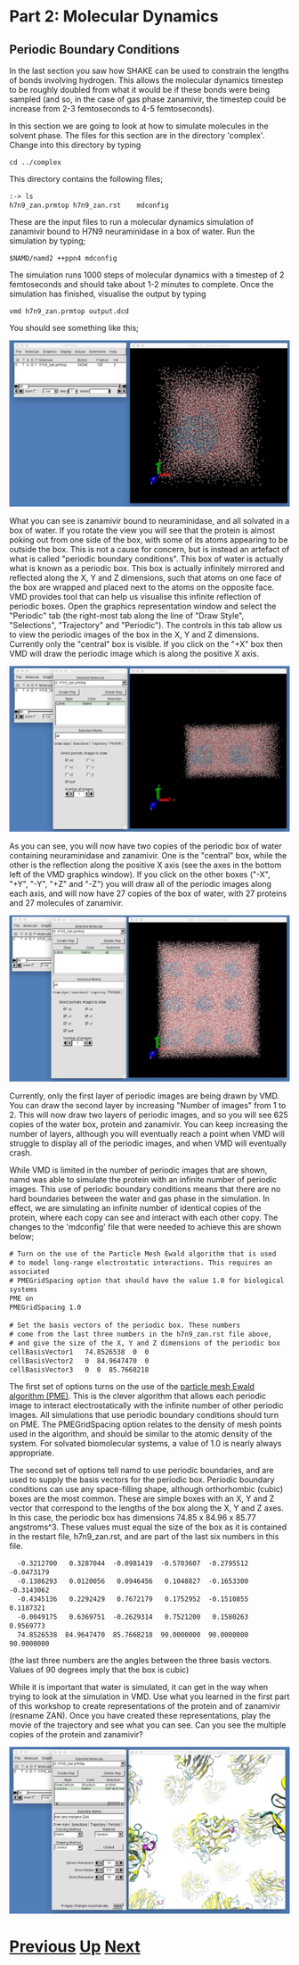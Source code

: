 # Part 2: Molecular Dynamics
## Periodic Boundary Conditions

In the last section you saw how SHAKE can be used to constrain the lengths of bonds involving hydrogen. This allows the molecular dynamics timestep to be roughly doubled from what it would be if these bonds were being sampled (and so, in the case of gas phase zanamivir, the timestep could be increase from 2-3 femtoseconds to 4-5 femtoseconds).

In this section we are going to look at how to simulate molecules in the solvent phase. The files for this section are in the directory 'complex'. Change into this directory by typing

```
cd ../complex
```

This directory contains the following files;

```
:-> ls
h7n9_zan.prmtop h7n9_zan.rst    mdconfig
```

These are the input files to run a molecular dynamics simulation of zanamivir bound to H7N9 neuraminidase in a box of water. Run the simulation by typing;

```
$NAMD/namd2 ++ppn4 mdconfig
```

The simulation runs 1000 steps of molecular dynamics with a timestep of 2 femtoseconds and should take about 1-2 minutes to complete. Once the simulation has finished, visualise the output by typing

```
vmd h7n9_zan.prmtop output.dcd
```

You should see something like this;

![Image of water box](vmd_protein1.jpg)

What you can see is zanamivir bound to neuraminidase, and all solvated in a box of water. If you rotate the view you will see that the protein is almost poking out from one side of the box, with some of its atoms appearing to be outside the box. This is not a cause for concern, but is instead an artefact of what is called "periodic boundary conditions". This box of water is actually what is known as a periodic box. This box is actually infinitely mirrored and reflected along the X, Y and Z dimensions, such that atoms on one face of the box are wrapped and placed next to the atoms on the opposite face. VMD provides tool that can help us visualise this infinite reflection of periodic boxes. Open the graphics representation window and select the "Periodic" tab (the right-most tab along the line of "Draw Style", "Selections", "Trajectory" and "Periodic"). The controls in this tab allow us to view the periodic images of the box in the X, Y and Z dimensions. Currently only the "central" box is visible. If you click on the "+X" box then VMD will draw the periodic image which is along the positive X axis. 

![Image of water box](vmd_protein2.jpg)

As you can see, you will now have two copies of the periodic box of water containing neuraminidase and zanamivir. One is the "central" box, while the other is the reflection along the positive X axis (see the axes in the bottom left of the VMD graphics window). If you click on the other boxes ("-X", "+Y", "-Y", "+Z" and "-Z") you will draw all of the periodic images along each axis, and will now have 27 copies of the box of water, with 27 proteins and 27 molecules of zanamivir.

![Image of water box](vmd_protein3.jpg)

Currently, only the first layer of periodic images are being drawn by VMD. You can draw the second layer by increasing "Number of images" from 1 to 2. This will now draw two layers of periodic images, and so you will see 625 copies of the water box, protein and zanamivir. You can keep increasing the number of layers, although you will eventually reach a point when VMD will struggle to display all of the periodic images, and when VMD will eventually crash.

While VMD is limited in the number of periodic images that are shown, namd was able to simulate the protein with an infinite number of periodic images. This use of periodic boundary conditions means that there are no hard boundaries between the water and gas phase in the simulation. In effect, we are simulating an infinite number of identical copies of the protein, where each copy can see and interact with each other copy. The changes to the 'mdconfig' file that were needed to achieve this are shown below;

```
# Turn on the use of the Particle Mesh Ewald algorithm that is used
# to model long-range electrostatic interactions. This requires an associated
# PMEGridSpacing option that should have the value 1.0 for biological systems
PME on
PMEGridSpacing 1.0

# Set the basis vectors of the periodic box. These numbers 
# come from the last three numbers in the h7n9_zan.rst file above,
# and give the size of the X, Y and Z dimensions of the periodic box
cellBasisVector1   74.8526538  0  0
cellBasisVector2   0  84.9647470  0
cellBasisVector3   0  0  85.7668218
```

The first set of options turns on the use of the [particle mesh Ewald algorithm (PME)](http://en.wikipedia.org/wiki/Ewald_summation). This is the clever algorithm that allows each periodic image to interact electrostatically with the infinite number of other periodic images. All simulations that use periodic boundary conditions should turn on PME. The PMEGridSpacing option relates to the density of mesh points used in the algorithm, and should be similar to the atomic density of the system. For solvated biomolecular systems, a value of 1.0 is nearly always appropriate.

The second set of options tell namd to use periodic boundaries, and are used to supply the basis vectors for the periodic box. Periodic boundary conditions can use any space-filling shape, although orthorhombic (cubic) boxes are the most common. These are simple boxes with an X, Y and Z vector that correspond to the lengths of the box along the X, Y and Z axes. In this case, the periodic box has dimensions 74.85 x 84.96 x 85.77 angstroms^3. These values must equal the size of the box as it is contained in the restart file, h7n9_zan.rst, and are part of the last six numbers in this file.

```
  -0.3212700   0.3287044  -0.0981419  -0.5703607  -0.2795512  -0.0473179
  -0.1386293   0.0120056   0.0946456   0.1048827  -0.1653300  -0.3143062
  -0.4345136   0.2292429   0.7672179   0.1752952  -0.1510855   0.1187321
  -0.0049175   0.6369751  -0.2629314   0.7521200   0.1580263   0.9569773
  74.8526538  84.9647470  85.7668218  90.0000000  90.0000000  90.0000000
```

(the last three numbers are the angles between the three basis vectors. Values of 90 degrees imply that the box is cubic)

While it is important that water is simulated, it can get in the way when trying to look at the simulation in VMD. Use what you learned in the first part of this workshop to create representations of the protein and of zanamivir (resname ZAN). Once you have created these representations, play the movie of the trajectory and see what you can see. Can you see the multiple copies of the protein and zanamivir?

![Image of water box](vmd_protein4.jpg)

# [Previous](shake.md) [Up](README.md) [Next](.md)
